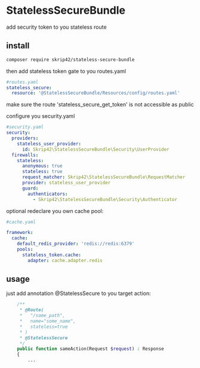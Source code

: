 # StatelessSecureBundle

add security token to you stateless route

## install

```bash
composer require skrip42/stateless-secure-bundle
```

then add stateless token gate to you routes.yaml

```yaml
#routes.yaml
stateless_secure:
  resource: '@StatelessSecureBundle/Resources/config/routes.yaml'
```

make sure the route 'stateless_secure_get_token' is not accessible as public

configure you security.yaml

```yaml
#security.yaml
security:
  providers:
    stateless_user_provider:
      id: Skrip42\StatelessSecureBundle\Security\UserProvider
  firewalls:
    stateless:
      anonymous: true
      stateless: true
      request_matcher: Skrip42\StatelessSecureBundle\RequestMatcher
      provider: stateless_user_provider
      guard:
        authenticators:
          - Skrip42\StatelessSecureBundle\Security\Authenticator
```

optional redeclare you own cache pool:

```yaml
#cache.yaml

framework:
  cache:
    default_redis_provider: 'redis://redis:6379'
    pools:
      stateless_token.cache:
        adapter: cache.adapter.redis
```

## usage

just add annotation @StatelessSecure to you target action:

```php
    /**
     * @Route(
     *   "/some_path",
     *   name="some_name",
     *   stateless=true
     * )
     * @StatelessSecure
     */
    public function sameAction(Request $request) : Response
    {
        ...
```
